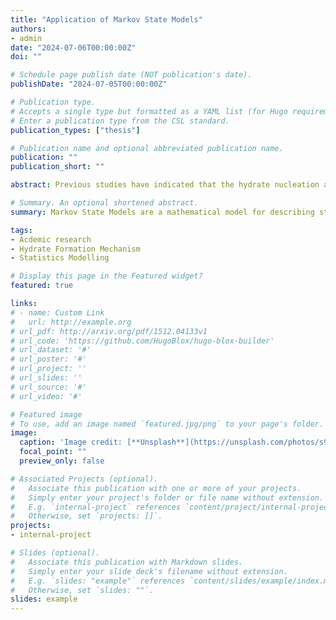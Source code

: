 ```yaml
---
title: "Application of Markov State Models"
authors:
- admin
date: "2024-07-06T00:00:00Z"
doi: ""

# Schedule page publish date (NOT publication's date).
publishDate: "2024-07-05T00:00:00Z"

# Publication type.
# Accepts a single type but formatted as a YAML list (for Hugo requirements).
# Enter a publication type from the CSL standard.
publication_types: ["thesis"]

# Publication name and optional abbreviated publication name.
publication: ""
publication_short: ""

abstract: Previous studies have indicated that the hydrate nucleation and growth process may occur in stages where the solution phase does not directly transition into thermodynamically favored cage structures with crystalline patterns. Instead, the molecular-level transitions appear to involve the successive appearance of order in which irregular and defective cages arise initially and then more regular cage structures appear.

# Summary. An optional shortened abstract.
summary: Markov State Models are a mathematical model for describing stochastic processes, are now applied to investigate the nature of cage diversity and evolution in stages.

tags:
- Acdemic research
- Hydrate Formation Mechanism
- Statistics Modelling

# Display this page in the Featured widget?
featured: true

links:
# - name: Custom Link
#   url: http://example.org
# url_pdf: http://arxiv.org/pdf/1512.04133v1
# url_code: 'https://github.com/HugoBlox/hugo-blox-builder'
# url_dataset: '#'
# url_poster: '#'
# url_project: ''
# url_slides: ''
# url_source: '#'
# url_video: '#'

# Featured image
# To use, add an image named `featured.jpg/png` to your page's folder. 
image:
  caption: 'Image credit: [**Unsplash**](https://unsplash.com/photos/s9CC2SKySJM)'
  focal_point: ""
  preview_only: false

# Associated Projects (optional).
#   Associate this publication with one or more of your projects.
#   Simply enter your project's folder or file name without extension.
#   E.g. `internal-project` references `content/project/internal-project/index.md`.
#   Otherwise, set `projects: []`.
projects:
- internal-project

# Slides (optional).
#   Associate this publication with Markdown slides.
#   Simply enter your slide deck's filename without extension.
#   E.g. `slides: "example"` references `content/slides/example/index.md`.
#   Otherwise, set `slides: ""`.
slides: example
---
```


<!-- This work is driven by the results in my [previous paper](/publication/mixded-gas-hydrate-nulceation/) on Gas Hydrate mechanisms.

{{% callout note %}}
Create your slides in Markdown - click the *Slides* button to check out the example.
{{% /callout %}}

Add the publication's **full text** or **supplementary notes** here. You can use rich formatting such as including [code, math, and images](https://docs.hugoblox.com/content/writing-markdown-latex/). -->
